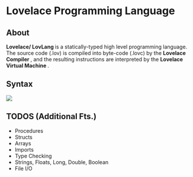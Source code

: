 # Lovelace Programming Language

<h2> About </h2>
<p>
   <strong> Lovelace/ LovLang </strong> is a statically-typed high level programming language. The source code (.lov) is compiled into byte-code (.lovc) by the 
   <strong> Lovelace Compiler </strong>, and the resulting instructions are interpreted by the <strong> Lovelace Virtual Machine </strong>.
</p>

<h2> Syntax </h2>

<img src="https://github.com/davijoocho/Lovelace-Compiler/blob/main/pics/Screen%20Shot%202021-01-12%20at%2011.57.50%20PM.png">
</img>

<h2> TODOS (Additional Fts.) </h2>
<ul>
   <li> Procedures </li>
   <li> Structs </li>
   <li> Arrays </li>
   <li> Imports </li>
   <li> Type Checking </li>
   <li> Strings, Floats, Long, Double, Boolean </li>
   <li> File I/O </li>
</ul>
